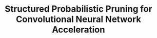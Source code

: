 ---
title: "Structured Probabilistic Pruning for Convolutional Neural Network Acceleration"
collection: publications
permalink: /publication/2009-10-01-paper-title-number-1
excerpt: '**Huan Wang**, Qiming Zhang, Yuehai Wang, Roland Hu, British Machine Vision Conference (BMVC), 2018. (**oral**) [[paper](http://bmvc2018.org/contents/papers/0870.pdf)]'
---